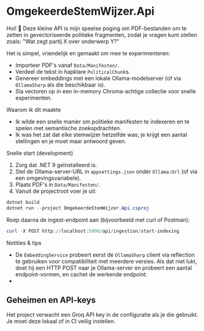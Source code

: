 # OmgekeerdeStemWijzer.Api

Hoi! 👋 Deze kleine API is mijn speelse poging om PDF-bestanden om te zetten in gevectoriseerde politieke fragmenten, zodat je vragen kunt stellen zoals: "Wat zegt partij X over onderwerp Y?"

Het is simpel, vriendelijk en gemaakt om mee te experimenteren:

- Importeer PDF's vanaf `Data/Manifesten/`.
- Verdeel de tekst in hapklare `PoliticalChunk`s.
- Genereer embeddings met een lokale Ollama-modelserver (of via `OllamaSharp` als die beschikbaar is).
- Sla vectoren op in een in-memory Chroma-achtige collectie voor snelle experimenten.

Waarom ik dit maakte
- Ik wilde een snelle manier om politieke manifesten te indexeren en te spelen met semantische zoekopdrachten.
- Ik was het zat dat elke stemwijzer hetzelfde was; je krijgt een aantal stellingen en je moet maar antwoord geven.

Snelle start (development)

1. Zorg dat .NET 9 geïnstalleerd is.
2. Stel de Ollama-server-URL in `appsettings.json` onder `Ollama:Url` (of via een omgevingsvariabele).
3. Plaats PDF's in `Data/Manifesten/`.
4. Vanuit de projectroot voer je uit:

```powershell
dotnet build
dotnet run --project OmgekeerdeStemWijzer.Api.csproj
```

Roep daarna de ingest-endpoint aan (bijvoorbeeld met curl of Postman):

```powershell
curl -X POST http://localhost:5000/api/ingestion/start-indexing
```

Notities & tips
- De `EmbeddingService` probeert eerst de `OllamaSharp` client via reflection te gebruiken voor compatibiliteit met meerdere versies. Als dat niet lukt, doet hij een HTTP POST naar je Ollama-server en probeert een aantal endpoint-vormen, en cachet de werkende endpoint.
- 
## Geheimen en API-keys

Het project verwacht een Groq API key in de configuratie als je die gebruikt. Je moet deze lokaal of in CI veilig instellen.
